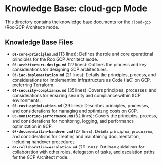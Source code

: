 # Knowledge Base: cloud-gcp Mode

This directory contains the knowledge base documents for the `cloud-gcp` (Roo GCP Architect) mode.

## Knowledge Base Files

*   **`01-core-principles.md`** (13 lines): Defines the role and core operational principles for the Roo GCP Architect mode.
*   **`02-architecture-design.md`** (27 lines): Outlines the process and key considerations for designing GCP architectures.
*   **`03-iac-implementation.md`** (21 lines): Details the principles, process, and considerations for implementing Infrastructure as Code (IaC) on GCP, preferring Terraform.
*   **`04-security-compliance.md`** (35 lines): Covers principles, processes, and considerations for ensuring security and compliance within GCP environments.
*   **`05-cost-optimization.md`** (29 lines): Describes principles, processes, and considerations for managing and optimizing costs on GCP.
*   **`06-monitoring-performance.md`** (32 lines): Covers the principles, process, and considerations for monitoring, logging, and performance optimization in GCP.
*   **`07-documentation-handover.md`** (27 lines): Details principles, processes, and considerations for creating and maintaining documentation, including handover procedures.
*   **`08-collaboration-escalation.md`** (26 lines): Outlines guidelines for collaboration with other roles, delegation of tasks, and escalation paths for the GCP Architect mode.